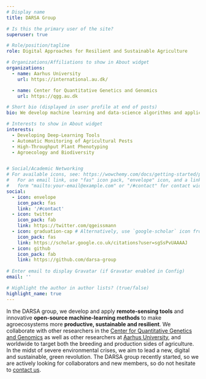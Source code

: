 ```yaml
---
# Display name
title: DARSA Group

# Is this the primary user of the site?
superuser: true

# Role/position/tagline
role: Digital Approaches for Resilient and Sustainable Agriculture

# Organizations/Affiliations to show in About widget
organizations:
  - name: Aarhus University
    url: https://international.au.dk/

  - name: Center for Quantitative Genetics and Genomics
    url: https://qgg.au.dk

# Short bio (displayed in user profile at end of posts)
bio: We develop machine learning and data-science algorithms and applications to make agriculture more sustainable 

# Interests to show in About widget
interests:
  - Developing Deep-Learning Tools
  - Automatic Monitoring of Agricultural Pests
  - High-Throughput Plant Phenotyping
  - Agroecology and Biodiversity


# Social/Academic Networking
# For available icons, see: https://wowchemy.com/docs/getting-started/page-builder/#icons
#   For an email link, use "fas" icon pack, "envelope" icon, and a link in the
#   form "mailto:your-email@example.com" or "/#contact" for contact widget.
social:
  - icon: envelope
    icon_pack: fas
    link: '/#contact'
  - icon: twitter
    icon_pack: fab
    link: https://twitter.com/qgeissmann
  - icon: graduation-cap # Alternatively, use `google-scholar` icon from `ai` icon pack
    icon_pack: fas
    link: https://scholar.google.co.uk/citations?user=sgSsPvUAAAAJ
  - icon: github
    icon_pack: fab
    link: https://github.com/darsa-group
  
# Enter email to display Gravatar (if Gravatar enabled in Config)
email: ''

# Highlight the author in author lists? (true/false)
highlight_name: true
---
```


In the DARSA group, we develop and apply **remote-sensing tools** and innovative **open-source machine-learning methods** to make agroecosystems more **productive, sustainable and resilient**. We collaborate with other researchers in the [Center for Quantitative Genetics and Genomics](https://qgg.au.dk/en/) as well as other researchers at [Aarhus University](https://international.au.dk/), and worldwide to target both the breeding and production sides of agriculture. In the midst of severe environmental crises, we aim to lead a new, digital and sustainable, green revolution. The DARSA group recently started, so we are actively looking for collaborators and new members, so do not hesitate to [contact us](#contact).

